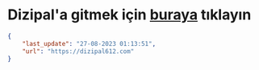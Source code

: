 # Dizipal'a gitmek için [buraya](https://dizipal612.com) tıklayın
    
```json
{
    "last_update": "27-08-2023 01:13:51",
    "url": "https://dizipal612.com"
}
```